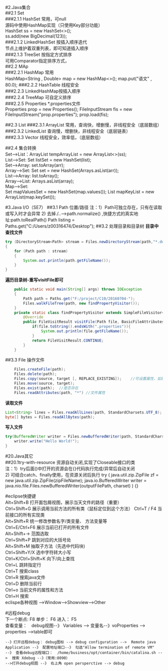#2.Java集合  
##2.1 Set  
###2.1.1 HashSet 常用，可null   
    源码中使用HashMap实现（只使用Key部分功能）  
    HashSet<BigDecimal> ss = new HashSet<>();  
    ss.add(new BigDecimal(123));  
###2.1.2 LinkedHashSet 按插入顺序迭代  
    节点上维护着双重列表，即可知道插入顺序  
###2.1.3 TreeSet 按指定方式排序  
    可用Comparator指定排序方式，  
##2.2 MAp  
###2.2.1 HashMap 常用  
    HashMap<String , Double> map = new HashMap<>(); 
    map.put("语文" , 80.0);
###2.2.2 HashTable 线程安全  
###2.2.3 LinkedHashMap按插入顺序  
###2.2.4 TreeMap 可自定义排序  
###2.2.5 Properties *.properties文件  
    Properties prop = new Properties(); 
    FileInputStream fis = new FileInputStream("prop.properties");
    prop.load(fis); 
    
##2.3 List
###2.3.1 ArrayList 常用，查询快，增删慢，非线程安全（底层数组）  
###2.3.2 LinkedList 查询慢，增删快，非线程安全（底层链表）  
###2.3.3 Vector 线程安全，效率低，（底层数组）  

##2.4 集合转换  
    Set-->List：ArrayList<BigDecimal> tempArrayList = new ArrayList<>(ss);  
    List-->Set: Set<String> listSet = new HashSet<String>(list);  
    Set-->Array: set.toArray(arr);  
    Array-->Set: Set<String> set = new HashSet<String>(Arrays.asList(arr));  
    List-->Array: list.toArray();  
    Array-->List: Arrays.asList(array);  
    Map-->Set:  
        Set<String> mapValuesSet = new HashSet<String>(map.values()); 
        List<String> mapKeyList = new ArrayList<String>(map.keySet()); 

#3.Java I/O（SE7）
##3.1 Path 位置/路径
    注：1）Path可独立存在，只有在读取或写入时才会异常
        2) 去掉./..-->path.normalize() ,快捷方式的真实地址:path.toRealPath()
    Path listing = Paths.get("C:/Users/z00316474/Desktop");
##3.2 处理目录和目录树
**目录中查找文件**
```java
try (DirectoryStream<Path> stream = Files.newDirectoryStream(path,"*.doc"))
{
	for (Path path : stream)
	{
		System.out.println(path.getFileName());
	}
}
```
**遍历目录树-重写visitFile即可**
```java
    public static void main(String[] args) throws IOException
    {
        Path path = Paths.get("F:/project/C10/20160704-");
        Files.walkFileTree(path, new findPropertyVisitor());
    }
    private static class findPropertyVisitor extends SimpleFileVisitor<Path>{
        @Override
        public FileVisitResult visitFile(Path file, BasicFileAttributes attributes){
            if(file.toString().endsWith(".properties")){
                System.out.println(file.getFileName());
            }
            return FileVisitResult.CONTINUE;
        }
    }
```
##3.3 File 操作文件
```java
    Files.createFile(path);
    Files.delete(path);
    Files.copy(source, target [, REPLACE_EXISTING]);    //可设置属性，如覆盖已有文件
    Files.move(source, target);
    Files.exist(path);  //是否存在
    Files.readAttributes(path, "*") //文件属性
```
**读取文件**
```java
List<String> lines = Files.readAllLines(path, StandardCharsets.UTF_8);
byte[] bytes = Files.readAllBytes(path);
```
**写入文件**
```java
try(BufferedWriter writer = Files.newBufferedWriter(path, StandardCharsets.UTF_8, StandardOpenOption.WRITE)){
    writer.write("Hello World!");
}
```



#20.Java其它  
##20.1try-with-resource 资源自动关闭,实现了Closeable接口的类    
    注：1）try后面()中打开的资源会在{}代码执行完成/异常后自动关闭  
        2) 可结合catch、finally使用，在资源关闭后执行
    try (
      java.util.zip.ZipFile zf = new java.util.zip.ZipFile(zipFileName);
      java.io.BufferedWriter writer = java.nio.file.Files.newBufferedWriter(outputFilePath, charset)
    ) {}

#eclipse快捷键  
    Alt+Shift+B 打开面包屑视图，展示当天文件的路径（重要）  
    Ctrl+Shift+G  展示调用当前方法的所有类（鼠标定位到这个方法） 
    Ctrl+T / F4  当前接口的所有实现类    
    Alt+Shift+R  统一修改参数名字/类变量、 方法变量等  
    Ctrl+E/Ctrl+F6 展示当前已打开的所有文件  
    Alt+Shift+->  范围选取  
    Ctrl+Shift+P  跳到对应的大括号处  
    Alt+Shift+M   抽取子方法（先选中代码块)  
    Ctrl+Shift+Y/X  选中字符转大小写  
    Ctrl+K/Ctrl+Shift+K 向下/向上查找  
    Ctrl+L  跳转指定行  
    Ctrl+T 搜索class  
    Ctrl+R 搜索java文件  
    Ctrl+D  删除当前行  
    Ctrl+o  当前文件的属性和方法  
    Ctrl+H  搜索  
    eclispe各种视图 -->Window-->Showview-->Other  




#远程debug  
    下一个断点: F8  单步： F6	  进入： F5  
    查看变量：　debug视图--》 Variables --> 变量名--》voProperties --> properties -->table即可  

    --》打开远程debug： debug图标 --> debug configuration -->  Remote java Application --》 配置地址端口--》 勾选"Allow termination of remote VM"
    --》 查看debug远程端口：  /home/business/opt/container/bin/catalina.sh -->  搜索 Xdebug --》（常用:8090）
    -->打开debug视图 --》 右上角 open persperctive --> debug
